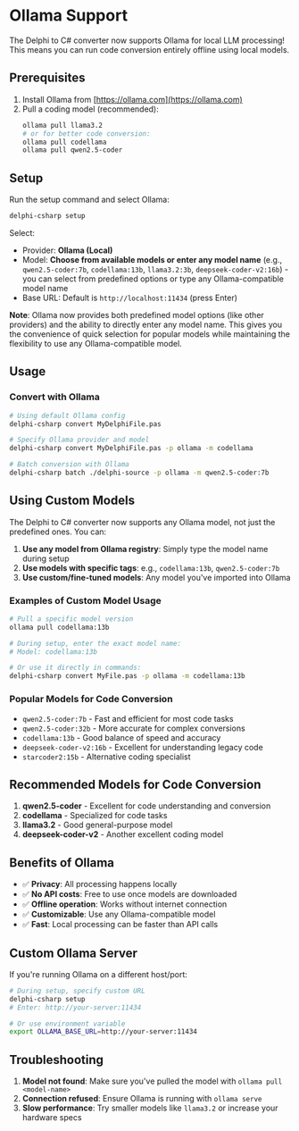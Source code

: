 # Ollama Support

The Delphi to C# converter now supports Ollama for local LLM processing! This means you can run code conversion entirely offline using local models.

## Prerequisites

1. Install Ollama from [https://ollama.com](https://ollama.com)
2. Pull a coding model (recommended):
   ```bash
   ollama pull llama3.2
   # or for better code conversion:
   ollama pull codellama
   ollama pull qwen2.5-coder
   ```

## Setup

Run the setup command and select Ollama:

```bash
delphi-csharp setup
```

Select:
- Provider: **Ollama (Local)**
- Model: **Choose from available models or enter any model name** (e.g., `qwen2.5-coder:7b`, `codellama:13b`, `llama3.2:3b`, `deepseek-coder-v2:16b`) - you can select from predefined options or type any Ollama-compatible model name
- Base URL: Default is `http://localhost:11434` (press Enter)

**Note**: Ollama now provides both predefined model options (like other providers) and the ability to directly enter any model name. This gives you the convenience of quick selection for popular models while maintaining the flexibility to use any Ollama-compatible model.

## Usage

### Convert with Ollama
```bash
# Using default Ollama config
delphi-csharp convert MyDelphiFile.pas

# Specify Ollama provider and model
delphi-csharp convert MyDelphiFile.pas -p ollama -m codellama

# Batch conversion with Ollama
delphi-csharp batch ./delphi-source -p ollama -m qwen2.5-coder:7b
```

## Using Custom Models

The Delphi to C# converter now supports any Ollama model, not just the predefined ones. You can:

1. **Use any model from Ollama registry**: Simply type the model name during setup
2. **Use models with specific tags**: e.g., `codellama:13b`, `qwen2.5-coder:7b`
3. **Use custom/fine-tuned models**: Any model you've imported into Ollama

### Examples of Custom Model Usage

```bash
# Pull a specific model version
ollama pull codellama:13b

# During setup, enter the exact model name:
# Model: codellama:13b

# Or use it directly in commands:
delphi-csharp convert MyFile.pas -p ollama -m codellama:13b
```

### Popular Models for Code Conversion

- `qwen2.5-coder:7b` - Fast and efficient for most code tasks
- `qwen2.5-coder:32b` - More accurate for complex conversions
- `codellama:13b` - Good balance of speed and accuracy
- `deepseek-coder-v2:16b` - Excellent for understanding legacy code
- `starcoder2:15b` - Alternative coding specialist

## Recommended Models for Code Conversion

1. **qwen2.5-coder** - Excellent for code understanding and conversion
2. **codellama** - Specialized for code tasks
3. **llama3.2** - Good general-purpose model
4. **deepseek-coder-v2** - Another excellent coding model

## Benefits of Ollama

- ✅ **Privacy**: All processing happens locally
- ✅ **No API costs**: Free to use once models are downloaded
- ✅ **Offline operation**: Works without internet connection
- ✅ **Customizable**: Use any Ollama-compatible model
- ✅ **Fast**: Local processing can be faster than API calls

## Custom Ollama Server

If you're running Ollama on a different host/port:

```bash
# During setup, specify custom URL
delphi-csharp setup
# Enter: http://your-server:11434

# Or use environment variable
export OLLAMA_BASE_URL=http://your-server:11434
```

## Troubleshooting

1. **Model not found**: Make sure you've pulled the model with `ollama pull <model-name>`
2. **Connection refused**: Ensure Ollama is running with `ollama serve`
3. **Slow performance**: Try smaller models like `llama3.2` or increase your hardware specs

